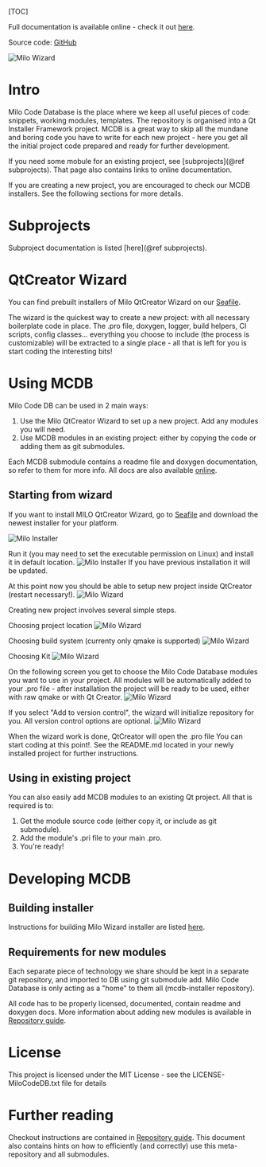 [TOC]

Full documentation is available online - check it out [here](https://docs.milosolutions.com/milo-code-db/main).

Source code: [GitHub](https://github.com/milosolutions)

![Milo Wizard](doc/img/wizard_selection.png "Milo wizard in QtCreator")

# Intro

Milo Code Database is the place where we keep all useful pieces of code:
snippets, working modules, templates. The repository is organised into a Qt
Installer Framework project. MCDB is a great way to skip all the mundane and
boring code you have to write for each new project - here you get all the
initial project code prepared and ready for further development.

If you need some mobule for an existing project, see [subprojects](@ref subprojects). That page
also contains links to online documentation.

If you are creating a new project, you are encouraged to check our MCDB
installers. See the following sections for more details.

# Subprojects

Subproject documentation is listed [here](@ref subprojects).

# QtCreator Wizard

You can find prebuilt installers of Milo QtCreator Wizard on our
[Seafile](https://seafile.milosolutions.com/d/2c50614e1e/).

The wizard is the quickest way to create a new project: with all
necessary boilerplate code in place. The .pro file, doxygen, logger, build
helpers, CI scripts, config classes... everything you choose to include
(the process is customizable) will be extracted to a single place - all
that is left for you is start coding the
interesting bits!

# Using MCDB

Milo Code DB can be used in 2 main ways:

1. Use the Milo QtCreator Wizard to set up a new project. Add any modules you will need.
2. Use MCDB modules in an existing project: either by copying the code or adding
them as git submodules.

Each MCDB submodule contains a readme file and doxygen documentation, so refer
to them for more info. All docs are also available
[online](https://docs.milosolutions.com/milo-code-db/main/subprojects.html).

## Starting from wizard

If you want to install MILO QtCreator Wizard, go to
[Seafile](https://seafile.milosolutions.com/d/2c50614e1e/) and download the
newest installer for your platform.

![Milo Installer](doc/img/installer_intro.png "Milo installer")

Run it (you may need to set the executable permission on Linux) and install it in default location.
![Milo Installer](doc/img/installer_location.png "Milo installer location")
If you have previous installation it will be updated.

At this point now you should be able to setup new project inside QtCreator (restart necessary!).
![Milo Wizard](doc/img/wizard_selection.png "Milo wizard in QtCreator")

Creating new project involves several simple steps.

Choosing project location
![Milo Wizard](doc/img/wizard_project_location.png "Choosing project location")

Choosing build system (currenty only qmake is supported)
![Milo Wizard](doc/img/wizard_build_system.png "Choosing build system")

Choosing Kit
![Milo Wizard](doc/img/wizard_kit.png "Choosing kit")

On the following screen you get to choose the Milo Code Database modules you
want to use in your project. All modules will be automatically added to your
.pro file - after installation the project will be ready to be used, either
with raw qmake or with Qt Creator.
![Milo Wizard](doc/img/wizard_modules.png "Modules to choose")

If you select "Add to version control", the wizard will initialize repository for you.
All version control options are  optional.
![Milo Wizard](doc/img/wizard_summary.png "Wizard summary")

When the wizard work is done, QtCreator will open the .pro file 
You can start coding at this point!. See the README.md located in your newly installed project for further
instructions.

## Using in existing project

You can also easily add MCDB modules to an existing Qt project. All that is
required is to:

1. Get the module source code (either copy it, or include as git submodule).
2. Add the module's .pri file to your main .pro.
3. You're ready!

# Developing MCDB

## Building installer

Instructions for building Milo Wizard installer are listed
[here](doc/buildinginstaller.md).


## Requirements for new modules

Each separate piece of technology we share should be kept in a separate git
repository, and imported to DB using git submodule add. Milo Code Database
is only acting as a "home" to them all (mcdb-installer repository).

All code has to be properly licensed, documented, contain readme and doxygen
docs. More information about adding new modules is available in
[Repository guide](doc/repositoryguide.md).

# License

This project is licensed under the MIT License - see the LICENSE-MiloCodeDB.txt
file for details

# Further reading 

Checkout instructions are contained in [Repository guide](doc/repositoryguide.md).
This document also contains hints on how to efficiently (and correctly) use this meta-repository
and all submodules.
